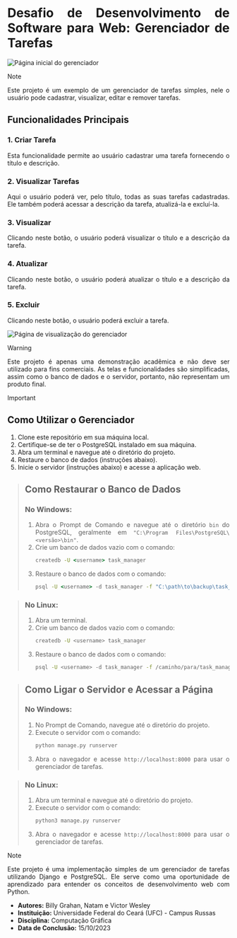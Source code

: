 <div align="justify">

# Desafio de Desenvolvimento de Software para Web: Gerenciador de Tarefas

![Página inicial do gerenciador](https://i.imgur.com/FdIszKB.png)

> [!NOTE]
> Este projeto é um exemplo de um gerenciador de tarefas simples, nele o usuário pode cadastrar, visualizar, editar e remover tarefas.

## Funcionalidades Principais

### 1. Criar Tarefa
Esta funcionalidade permite ao usuário cadastrar uma tarefa fornecendo o título e descrição.

### 2. Visualizar Tarefas
Aqui o usuário poderá ver, pelo título, todas as suas tarefas cadastradas. Ele também poderá acessar a descrição da tarefa, atualizá-la e excluí-la.

### 3. Visualizar
Clicando neste botão, o usuário poderá visualizar o título e a descrição da tarefa.

### 4. Atualizar
Clicando neste botão, o usuário poderá atualizar o título e a descrição da tarefa.

### 5. Excluir
Clicando neste botão, o usuário poderá excluir a tarefa. 

</div>

![Página de visualização do gerenciador](https://i.imgur.com/MXCZoEG.png)

<div align="justify">

> [!WARNING]
> Este projeto é apenas uma demonstração acadêmica e não deve ser utilizado para fins comerciais. As telas e funcionalidades são simplificadas, assim como o banco de dados e o servidor, portanto, não representam um produto final.

> [!IMPORTANT]
> ## Como Utilizar o Gerenciador
> 1. Clone este repositório em sua máquina local.
> 2. Certifique-se de ter o PostgreSQL instalado em sua máquina.
> 3. Abra um terminal e navegue até o diretório do projeto.
> 4. Restaure o banco de dados (instruções abaixo).
> 5. Inicie o servidor (instruções abaixo) e acesse a aplicação web.

> ## Como Restaurar o Banco de Dados
> ### No Windows:
> 1. Abra o Prompt de Comando e navegue até o diretório `bin` do PostgreSQL, geralmente em `"C:\Program Files\PostgreSQL\<versão>\bin"`.
> 2. Crie um banco de dados vazio com o comando:
>    ```cmd
>    createdb -U <username> task_manager
>    ```
> 3. Restaure o banco de dados com o comando:
>    ```cmd
>    psql -U <username> -d task_manager -f "C:\path\to\backup\task_manager.sql"
>    ```

> ### No Linux:
> 1. Abra um terminal.
> 2. Crie um banco de dados vazio com o comando:
>    ```bash
>    createdb -U <username> task_manager
>    ```
> 3. Restaure o banco de dados com o comando:
>    ```bash
>    psql -U <username> -d task_manager -f /caminho/para/task_manager.sql
>    ```

> ## Como Ligar o Servidor e Acessar a Página
> ### No Windows:
> 1. No Prompt de Comando, navegue até o diretório do projeto.
> 2. Execute o servidor com o comando:
>    ```cmd
>    python manage.py runserver
>    ```
> 3. Abra o navegador e acesse `http://localhost:8000` para usar o gerenciador de tarefas.

> ### No Linux:
> 1. Abra um terminal e navegue até o diretório do projeto.
> 2. Execute o servidor com o comando:
>    ```bash
>    python3 manage.py runserver
>    ```
> 3. Abra o navegador e acesse `http://localhost:8000` para usar o gerenciador de tarefas.

> [!Note]
> Este projeto é uma implementação simples de um gerenciador de tarefas utilizando Django e PostgreSQL. Ele serve como uma oportunidade de aprendizado para entender os conceitos de desenvolvimento web com Python.

* **Autores:** Billy Grahan, Natam e Victor Wesley
* **Instituição:** Universidade Federal do Ceará (UFC) - Campus Russas
* **Disciplina:** Computação Gráfica
* **Data de Conclusão:** 15/10/2023

</div>
